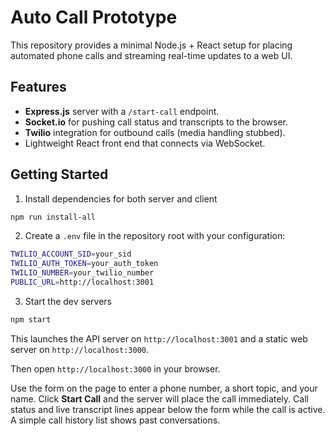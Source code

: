 # Auto Call Prototype

This repository provides a minimal Node.js + React setup for placing automated phone calls and streaming real-time updates to a web UI.

## Features
- **Express.js** server with a `/start-call` endpoint.
- **Socket.io** for pushing call status and transcripts to the browser.
- **Twilio** integration for outbound calls (media handling stubbed).
- Lightweight React front end that connects via WebSocket.

## Getting Started

1. Install dependencies for both server and client

```bash
npm run install-all
```

2. Create a `.env` file in the repository root with your configuration:


```bash
TWILIO_ACCOUNT_SID=your_sid
TWILIO_AUTH_TOKEN=your_auth_token
TWILIO_NUMBER=your_twilio_number
PUBLIC_URL=http://localhost:3001
```

3. Start the dev servers


```bash
npm start
```

This launches the API server on `http://localhost:3001` and a static web
server on `http://localhost:3000`.

Then open `http://localhost:3000` in your browser.

Use the form on the page to enter a phone number, a short topic, and your name.
Click **Start Call** and the server will place the call immediately. Call status
and live transcript lines appear below the form while the call is active. A
simple call history list shows past conversations.

